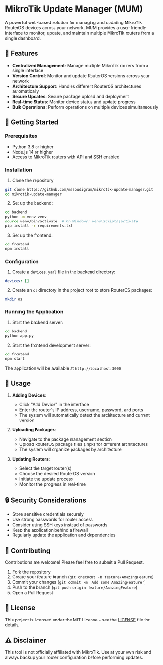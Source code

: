 # MikroTik Update Manager (MUM)

A powerful web-based solution for managing and updating MikroTik RouterOS devices across your network. MUM provides a user-friendly interface to monitor, update, and maintain multiple MikroTik routers from a single dashboard.

## 🌟 Features

- **Centralized Management**: Manage multiple MikroTik routers from a single interface
- **Version Control**: Monitor and update RouterOS versions across your network
- **Architecture Support**: Handles different RouterOS architectures automatically
- **Secure Updates**: Secure package upload and deployment
- **Real-time Status**: Monitor device status and update progress
- **Bulk Operations**: Perform operations on multiple devices simultaneously

## 🚀 Getting Started

### Prerequisites

- Python 3.8 or higher
- Node.js 14 or higher
- Access to MikroTik routers with API and SSH enabled

### Installation

1. Clone the repository:
```bash
git clone https://github.com/masoudigram/mikrotik-update-manager.git
cd mikrotik-update-manager
```

2. Set up the backend:
```bash
cd backend
python -m venv venv
source venv/bin/activate  # On Windows: venv\Scripts\activate
pip install -r requirements.txt
```

3. Set up the frontend:
```bash
cd frontend
npm install
```

### Configuration

1. Create a `devices.yaml` file in the backend directory:
```yaml
devices: []
```

2. Create an `os` directory in the project root to store RouterOS packages:
```bash
mkdir os
```

### Running the Application

1. Start the backend server:
```bash
cd backend
python app.py
```

2. Start the frontend development server:
```bash
cd frontend
npm start
```

The application will be available at `http://localhost:3000`

## 📝 Usage

1. **Adding Devices**:
   - Click "Add Device" in the interface
   - Enter the router's IP address, username, password, and ports
   - The system will automatically detect the architecture and current version

2. **Uploading Packages**:
   - Navigate to the package management section
   - Upload RouterOS package files (.npk) for different architectures
   - The system will organize packages by architecture

3. **Updating Routers**:
   - Select the target router(s)
   - Choose the desired RouterOS version
   - Initiate the update process
   - Monitor the progress in real-time

## 🔒 Security Considerations

- Store sensitive credentials securely
- Use strong passwords for router access
- Consider using SSH keys instead of passwords
- Keep the application behind a firewall
- Regularly update the application and dependencies

## 🤝 Contributing

Contributions are welcome! Please feel free to submit a Pull Request.

1. Fork the repository
2. Create your feature branch (`git checkout -b feature/AmazingFeature`)
3. Commit your changes (`git commit -m 'Add some AmazingFeature'`)
4. Push to the branch (`git push origin feature/AmazingFeature`)
5. Open a Pull Request

## 📄 License

This project is licensed under the MIT License - see the [LICENSE](LICENSE) file for details.

## ⚠️ Disclaimer

This tool is not officially affiliated with MikroTik. Use at your own risk and always backup your router configuration before performing updates. 